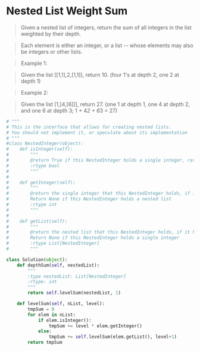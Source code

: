 # Nested List Weight Sum

> Given a nested list of integers, return the sum of all integers in the list weighted by their depth.

> Each element is either an integer, or a list -- whose elements may also be integers or other lists.

> Example 1:

> Given the list [[1,1],2,[1,1]], return 10. (four 1's at depth 2, one 2 at depth 1)

> Example 2:

> Given the list [1,[4,[6]]], return 27. (one 1 at depth 1, one 4 at depth 2, and one 6 at depth 3; 1 + 4*2 + 6*3 = 27)

```Python
# """
# This is the interface that allows for creating nested lists.
# You should not implement it, or speculate about its implementation
# """
#class NestedInteger(object):
#    def isInteger(self):
#        """
#        @return True if this NestedInteger holds a single integer, rather than a nested list.
#        :rtype bool
#        """
#
#    def getInteger(self):
#        """
#        @return the single integer that this NestedInteger holds, if it holds a single integer
#        Return None if this NestedInteger holds a nested list
#        :rtype int
#        """
#
#    def getList(self):
#        """
#        @return the nested list that this NestedInteger holds, if it holds a nested list
#        Return None if this NestedInteger holds a single integer
#        :rtype List[NestedInteger]
#        """

class Solution(object):
    def depthSum(self, nestedList):
        """
        :type nestedList: List[NestedInteger]
        :rtype: int
        """
        return self.levelSum(nestedList, 1)

    def levelSum(self, nList, level):
        tmpSum = 0
        for elem in nList:
            if elem.isInteger():
                tmpSum += level * elem.getInteger()
            else:
                tmpSum += self.levelSum(elem.getList(), level+1)
        return tmpSum
```
